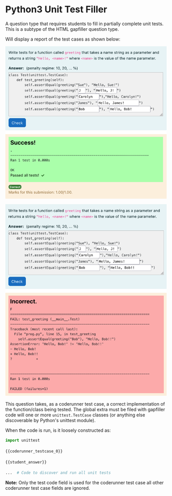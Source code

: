 # Python3 Unit Test Filler

A question type that requires students to fill in partially complete unit tests.
This is a subtype of the HTML gapfiller question type.

Will display a report of the test cases as shown below:

![](assets/unit_test_correct.png)

![](assets/unit_test_incorrect.png)

This question takes, as a coderunner test case, a correct implementation of
the function/class being tested. The global extra must be filed with gapfiller
code will one or more `unittest.TestCase` classes (or anything else discoverable
by Python's unittest module).

When the code is run, is it loosely constructed as:

```python
import unittest

{{coderunner_testcase_0}}

{{student_answer}}

...  # Code to discover and run all unit tests
```

**Note:** Only the test code field is used for the coderunner test case all
other coderunner test case fields are ignored.
